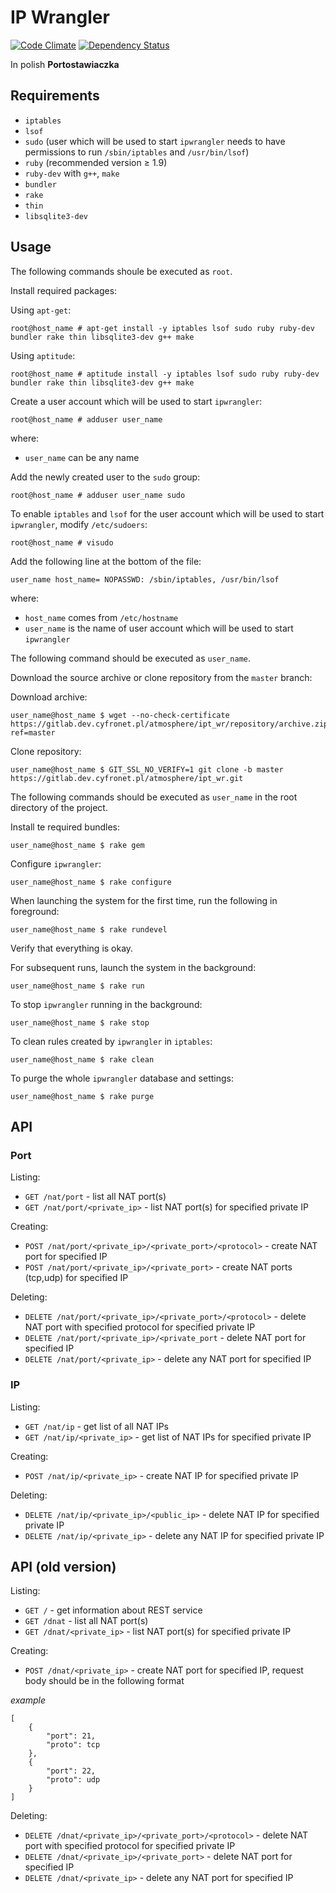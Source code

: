 # IP Wrangler

[![Code Climate](https://codeclimate.com/github/dice-cyfronet/ip-wrangler/badges/gpa.svg)](https://codeclimate.com/github/dice-cyfronet/ip-wrangler)
[![Dependency Status](https://gemnasium.com/dice-cyfronet/ip-wrangler.svg)](https://gemnasium.com/dice-cyfronet/ip-wrangler)

In polish __Portostawiaczka__

## Requirements

* `iptables`
* `lsof`
* `sudo` (user which will be used to start `ipwrangler` needs to have permissions to run `/sbin/iptables` and `/usr/bin/lsof`)
* `ruby` (recommended version ≥ 1.9)
* `ruby-dev` with `g++`, `make`
* `bundler`
* `rake`
* `thin`
* `libsqlite3-dev`

## Usage

The following commands shoule be executed as `root`.

Install required packages:

Using `apt-get`:

    root@host_name # apt-get install -y iptables lsof sudo ruby ruby-dev bundler rake thin libsqlite3-dev g++ make

Using `aptitude`:

    root@host_name # aptitude install -y iptables lsof sudo ruby ruby-dev bundler rake thin libsqlite3-dev g++ make

Create a user account which will be used to start `ipwrangler`:

    root@host_name # adduser user_name

where:

* `user_name` can be any name

Add the newly created user to the `sudo` group:

    root@host_name # adduser user_name sudo

To enable `iptables` and `lsof` for the user account which will be used to start `ipwrangler`, modify `/etc/sudoers`:

    root@host_name # visudo

Add the following line at the bottom of the file:

    user_name host_name= NOPASSWD: /sbin/iptables, /usr/bin/lsof

where:

* `host_name` comes from `/etc/hostname`
* `user_name` is the name of user account which will be used to start `ipwrangler`

The following command should be executed as `user_name`.

Download the source archive or clone repository from the `master` branch:

Download archive:

    user_name@host_name $ wget --no-check-certificate https://gitlab.dev.cyfronet.pl/atmosphere/ipt_wr/repository/archive.zip?ref=master

Clone repository:

    user_name@host_name $ GIT_SSL_NO_VERIFY=1 git clone -b master https://gitlab.dev.cyfronet.pl/atmosphere/ipt_wr.git

The following commands should be executed as `user_name` in the root directory of the project.

Install te required bundles:

    user_name@host_name $ rake gem

Configure `ipwrangler`:

    user_name@host_name $ rake configure

When launching the system for the first time, run the following in foreground:

    user_name@host_name $ rake rundevel

Verify that everything is okay.

For subsequent runs, launch the system in the background:

    user_name@host_name $ rake run

To stop `ipwrangler` running in the background:

    user_name@host_name $ rake stop

To clean rules created by `ipwrangler` in `iptables`:

    user_name@host_name $ rake clean

To purge the whole `ipwrangler` database and settings:

    user_name@host_name $ rake purge

## API

### Port

Listing:

* `GET /nat/port` - list all NAT port(s)
* `GET /nat/port/<private_ip>` - list NAT port(s) for specified private IP

Creating:

* `POST /nat/port/<private_ip>/<private_port>/<protocol>` - create NAT port for specified IP
* `POST /nat/port/<private_ip>/<private_port>` - create NAT ports (tcp,udp) for specified IP

Deleting:

* `DELETE /nat/port/<private_ip>/<private_port>/<protocol>` - delete NAT port with specified protocol for specified private IP
* `DELETE /nat/port/<private_ip>/<private_port` - delete NAT port for specified IP
* `DELETE /nat/port/<private_ip>` - delete any NAT port for specified IP

### IP

Listing:

* `GET /nat/ip` - get list of all NAT IPs
* `GET /nat/ip/<private_ip>` - get list of NAT IPs for specified private IP

Creating:

* `POST /nat/ip/<private_ip>` - create NAT IP for specified private IP

Deleting:

* `DELETE /nat/ip/<private_ip>/<public_ip>` - delete NAT IP for specified private IP
* `DELETE /nat/ip/<private_ip>` - delete any NAT IP for specified private IP

## API (old version)

Listing:

* `GET /` - get information about REST service
* `GET /dnat` - list all NAT port(s)
* `GET /dnat/<private_ip>` - list NAT port(s) for specified private IP

Creating:

* `POST /dnat/<private_ip>` - create NAT port for specified IP, request body should be in the following format

_example_

    [
        {
            "port": 21,
            "proto": tcp
        },
        {
            "port": 22,
            "proto": udp
        }
    ]

Deleting:

* `DELETE /dnat/<private_ip>/<private_port>/<protocol>` - delete NAT port with specified protocol for specified private IP
* `DELETE /dnat/<private_ip>/<private_port>` - delete NAT port for specified IP
* `DELETE /dnat/<private_ip>` - delete any NAT port for specified IP
